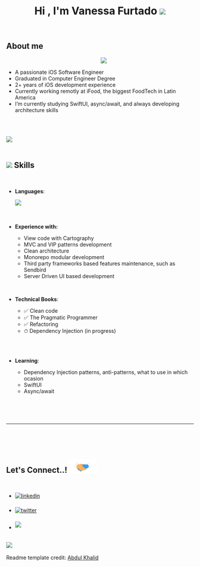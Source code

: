 
<h1 align="center"><b>Hi , I'm Vanessa Furtado </b><img src="https://media.giphy.com/media/hvRJCLFzcasrR4ia7z/giphy.gif" width="35"></h1>

<br>


	
## **About me**

<picture> <img align="right" src="https://cdn.dribbble.com/users/2704414/screenshots/7466903/media/b08ab576316bd4582fef189f471cd9e5.gif" width = 250px></picture>

<br>

- A passionate iOS Software Engineer
- Graduated in Computer Engineer Degree
- 2+ years of iOS development experience 
- Currently working remotly at iFood, the biggest FoodTech in Latin America
- I’m currently studying SwiftUI, async/await, and always developing architecture skills

<br><br>

<img src="https://user-images.githubusercontent.com/73097560/115834477-dbab4500-a447-11eb-908a-139a6edaec5c.gif"><br><br>

## <img src="https://media2.giphy.com/media/QssGEmpkyEOhBCb7e1/giphy.gif?cid=ecf05e47a0n3gi1bfqntqmob8g9aid1oyj2wr3ds3mg700bl&rid=giphy.gif" width ="25"><b> Skills</b>
<br>

<p align="center">

- **Languages**:
    
    <img height=100 src="https://user-images.githubusercontent.com/46467702/234149163-389bb95e-537c-406b-a271-153bcd207ede.png">

<br>   
    
- **Experience with:**

   - View code with Cartography
   - MVC and VIP patterns development
   - Clean architecture
   - Monorepo modular development
   - Third party frameworks based features maintenance, such as Sendbird
   - Server Driven UI based development

<br>

- **Technical Books**:

    - ✅ Clean code
    - ✅ The Pragmatic Programmer
    - ✅ Refactoring
    - ⏱ Dependency Injection (in progress)
    
<br>

<br>

- **Learning**:

    - Dependency Injection patterns, anti-patterns, what to use in which ocasion
    - SwiftUI
    - Async/await
    
<br>

<br>
<br>

-----

<br>

<br>
<br>

## <b> Let's Connect..!</b><img src="https://github.com/0xAbdulKhalid/0xAbdulKhalid/raw/main/assets/mdImages/handshake.gif" width ="80">
<br>
<div align='left'>

<ul>

<li>
<a href="https://www.linkedin.com/in/vanessa-furtado/" target="_blank">
<img src="https://img.shields.io/badge/linkedin:   vanessafurtado-%2300acee.svg?color=405DE6&style=for-the-badge&logo=linkedin&logoColor=white" alt=linkedin style="margin-bottom: 5px;"/>
</a>
</li>

<br>

<li>
<a href="https://twitter.com/FurtaramVanessa" target="_blank">
<img src="https://img.shields.io/badge/twitter:   VanessaFurtado-%2300acee.svg?color=1DA1F2&style=for-the-badge&logo=twitter&logoColor=white" alt=twitter style="margin-bottom: 5px;"/>
</a>
</li>

<br>

<li>
<a href="mailto:vanessa.furtado.fagundes@gmail.com" target="_blank">
<img src="https://img.shields.io/badge/gmail:  VanessaFurtado-%23EA4335.svg?style=for-the-badge&logo=gmail&logoColor=white" t=mail style="margin-bottom: 5px;" />
</a>
</li>
	
</ul>
</div>

<br>
<img src="https://user-images.githubusercontent.com/73097560/115834477-dbab4500-a447-11eb-908a-139a6edaec5c.gif">
<br>


Readme template credit: [Abdul Khalid](https://github.com/0xabdulkhalid)
